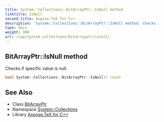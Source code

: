 ```yaml
---
title: System::Collections::BitArrayPtr::IsNull method
linktitle: IsNull
second_title: Aspose.TeX for C++
description: 'System::Collections::BitArrayPtr::IsNull method. Checks if specific value is null in C++.'
type: docs
weight: 300
url: /cpp/system.collections/bitarrayptr/isnull/
---
```

## BitArrayPtr::IsNull method


Checks if specific value is null.

```cpp
bool System::Collections::BitArrayPtr::IsNull() const
```

## See Also

* Class [BitArrayPtr](../)
* Namespace [System::Collections](../../)
* Library [Aspose.TeX for C++](../../../)
